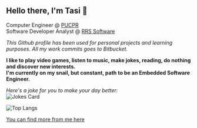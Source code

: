 ## Hello there, I'm Tasi 👋

Computer Engineer @ [PUCPR](https://www.pucpr.br/)<br>
Software Developer Analyst @ [RRS Software](https://www.linkedin.com/company/rrs-software-ltda-/)

*This Github profile has been used for personal projects and learning purposes. All my work commits goes to Bitbucket.*

**I like to play video games, listen to music, make jokes, reading, do nothing and discover new interests.** <br>
**I'm currently on my snail, but constant, path to be an Embedded Software Engineer.** <br>

*Here's a joke for you to make your day better: <br>*
![Jokes Card](https://readme-jokes.vercel.app/api)

![Top Langs](https://github-readme-stats.vercel.app/api/top-langs/?username=tasipasin)

[You can find more from me here](https://steamcommunity.com/id/tasigp/)

<!--
**tasipasin/tasipasin** is a ✨ _special_ ✨ repository because its `README.md` (this file) appears on your GitHub profile.

Here are some ideas to get you started:

- 🔭 I’m currently working on ...
- 🌱 I’m currently learning ...
- 👯 I’m looking to collaborate on ...
- 🤔 I’m looking for help with ...
- 💬 Ask me about ...
- 📫 How to reach me: ...
- 😄 Pronouns: ...
- ⚡ Fun fact: ...
-->